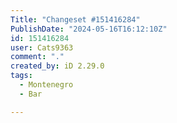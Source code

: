 ```yaml
---
Title: "Changeset #151416284"
PublishDate: "2024-05-16T16:12:10Z"
id: 151416284
user: Cats9363
comment: "."
created_by: iD 2.29.0
tags:
  - Montenegro
  - Bar

---
```

